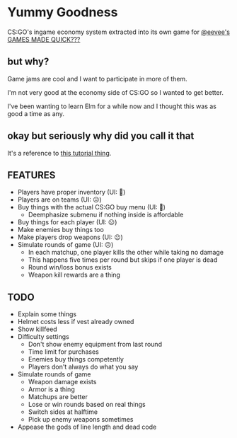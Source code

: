 # Yummy Goodness
CS:GO's ingame economy system extracted into its own game for [@eevee's GAMES MADE QUICK???](https://itch.io/jam/games-made-quick)

## but why?
Game jams are cool and I want to participate in more of them.

I'm not very good at the economy side of CS:GO so I wanted to get better.

I've been wanting to learn Elm for a while now and I thought this was as good a time as any.

## okay but seriously why did you call it that
It's a reference to [this tutorial thing](https://youtu.be/DpXtRbggpQM?t=4m40s).

## FEATURES

- Players have proper inventory (UI: 🙂)
- Players are on teams (UI: 😐)
- Buy things with the actual CS:GO buy menu (UI: 🙂)
    - Deemphasize submenu if nothing inside is affordable
- Buy things for each player (UI: ☹️)
- Make enemies buy things too
- Make players drop weapons (UI: ☹️)
- Simulate rounds of game (UI: ☹️)
    - In each matchup, one player kills the other while taking no damage
    - This happens five times per round but skips if one player is dead
    - Round win/loss bonus exists
    - Weapon kill rewards are a thing

## TODO

- Explain some things
- Helmet costs less if vest already owned
- Show killfeed
- Difficulty settings
    - Don't show enemy equipment from last round
    - Time limit for purchases
    - Enemies buy things competently
    - Players don't always do what you say
- Simulate rounds of game
    - Weapon damage exists
    - Armor is a thing
    - Matchups are better
    - Lose or win rounds based on real things
    - Switch sides at halftime
    - Pick up enemy weapons sometimes
- Appease the gods of line length and dead code
